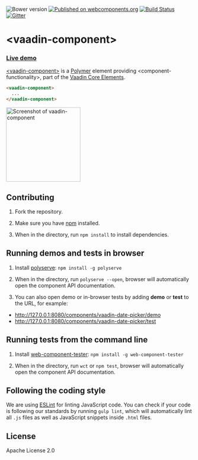 ![Bower version](https://img.shields.io/bower/v/vaadin-component-skeleton.svg)
[![Published on webcomponents.org](https://img.shields.io/badge/webcomponents.org-published-blue.svg)](https://beta.webcomponents.org/element/vaadin/vaadin-element)
[![Build Status](https://travis-ci.org/vaadin/vaadin-component-skeleton.svg?branch=master)](https://travis-ci.org/vaadin/vaadin-component-skeleton)
[![Gitter](https://badges.gitter.im/Join%20Chat.svg)](https://gitter.im/vaadin/vaadin-core-elements?utm_source=badge&utm_medium=badge&utm_campaign=pr-badge)

# &lt;vaadin-component&gt;

### [Live demo](https://cdn.vaadin.com/vaadin-core-elements/master/<vaadin-component>/demo/)

[&lt;vaadin-component&gt;](https://vaadin.com/elements/-/element/vaadin-component) is a [Polymer](http://polymer-project.org) element providing &lt;component-functionality&gt;, part of the [Vaadin Core Elements](https://vaadin.com/elements).

```html
<vaadin-component>
  ...
</vaadin-component>
```

[<img src="https://raw.githubusercontent.com/vaadin/vaadin-component-skeleton/master/screenshot.png" width="200" alt="Screenshot of vaadin-component">](https://vaadin.com/elements/-/element/vaadin-component)


## Contributing

1. Fork the <component-name> repository.

1. Make sure you have [npm](https://www.npmjs.com/) installed.

1. When in the <component-name> directory, run `npm install` to install dependencies.


## Running demos and tests in browser

1. Install [polyserve](https://www.npmjs.com/package/polyserve): `npm install -g polyserve`

1. When in the <component-name> directory, run `polyserve --open`, browser will automatically open the component API documentation.

1. You can also open demo or in-browser tests by adding **demo** or **test** to the URL, for example:

  - http://127.0.0.1:8080/components/vaadin-date-picker/demo
  - http://127.0.0.1:8080/components/vaadin-date-picker/test


## Running tests from the command line

1. Install [web-component-tester](https://www.npmjs.com/package/web-component-tester): `npm install -g web-component-tester`

1. When in the <component-name> directory, run `wct` or `npm test`, browser will automatically open the component API documentation.


## Following the coding style

We are using [ESLint](http://eslint.org/) for linting JavaScript code. You can check if your code is following our standards by running `gulp lint`, which will automatically lint all `.js` files as well as JavaScript snippets inside `.html` files.


## License

Apache License 2.0

